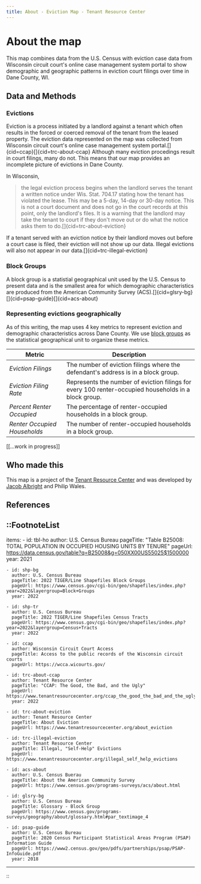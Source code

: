```yaml
---
title: About - Eviction Map - Tenant Resource Center
---
```


# About the map

This map combines data from the U.S. Census with eviction case data from Wisconsin circuit court's online case management system portal to show demographic and geographic patterns in eviction court filings over time in Dane County, WI.


## Data and Methods

### Evictions

Eviction is a process initiated by a landlord against a tenant which often results in the forced or coerced removal of the tenant from the leased property. The eviction data represented on the map was collected from Wisconsin circuit court's online case management system portal.[]{cid=ccap}[]{cid=trc-about-ccap} Although many eviction procedings result in court filings, many do not. This means that our map provides an incomplete picture of evictions in Dane County. 

In Wisconsin,

> the legal eviction process begins when the landlord serves the tenant a written notice under Wis. Stat. 704.17 stating how the tenant has violated the lease. This may be a 5-day, 14-day or 30-day notice. This is not a court document and does not go in the court records at this point, only the landlord's files. It is a warning that the landlord may take the tenant to court if they don't move out or do what the notice asks them to do.[]{cid=trc-about-eviction}

If a tenant served with an eviction notice by their landlord moves out before a court case is filed, their eviction will not show up our data. Illegal evictions will also not appear in our data.[]{cid=trc-illegal-eviction}


### Block Groups

A block group is a statistial geographical unit used by the U.S. Census to present data and is the smallest area for which demographic characteristics are produced from the American Community Survey (ACS).[]{cid=glsry-bg}[]{cid=psap-guide}[]{cid=acs-about}


### Representing evictions geographically

As of this writing, the map uses 4 key metrics to represent eviction and demographic characteristics across Dane County. We use [block groups](#block-groups) as the statistical geographical unit to organize these metrics.

| Metric                        | Description                                                                                           |
| ---                           | ---                                                                                                   |
| _Eviction Filings_            | The number of eviction filings where the defendant's address is in a block group.                     | 
| _Eviction Filing Rate_        | Represents the number of eviction filings for every 100 renter-occupied households in a block group.  |
| _Percent Renter Occupied_     | The percentage of renter-occupied households in a block group.                                        |
| _Renter Occupied Households_  | The number of renter-occupied households in a block group.                                            |

[\[...work in progress\]]

## Who made this

This map is a project of the [Tenant Resource Center](https://www.tenantresourcecenter.org/) and was developed by [Jacob Albright](https://jacobalbright.com) and Philip Wales.


## References

::FootnoteList
---
items:
    - id: tbl-ho
      author: U.S. Census Bureau
      pageTitle: "Table B25008: TOTAL POPULATION IN OCCUPIED HOUSING UNITS BY TENURE"
      pageUrl: https://data.census.gov/table?q=B25008&g=050XX00US55025$1500000
      year: 2021

    - id: shp-bg
      author: U.S. Census Bureau
      pageTitle: 2022 TIGER/Line Shapefiles Block Groups
      pageUrl: https://www.census.gov/cgi-bin/geo/shapefiles/index.php?year=2022&layergroup=Block+Groups
      year: 2022

    - id: shp-tr
      author: U.S. Census Bureau
      pageTitle: 2022 TIGER/Line Shapefiles Census Tracts
      pageUrl: https://www.census.gov/cgi-bin/geo/shapefiles/index.php?year=2022&layergroup=Census+Tracts
      year: 2022

    - id: ccap
      author: Wisconsin Circuit Court Access
      pageTitle: Access to the public records of the Wisconsin circuit courts
      pageUrl: https://wcca.wicourts.gov/

    - id: trc-about-ccap
      author: Tenant Resource Center
      pageTitle: "CCAP: The Good, the Bad, and the Ugly"
      pageUrl: https://www.tenantresourcecenter.org/ccap_the_good_the_bad_and_the_ugly
      year: 2022
    
    - id: trc-about-eviction
      author: Tenant Resource Center
      pageTitle: About Eviction
      pageUrl: https://www.tenantresourcecenter.org/about_eviction

    - id: trc-illegal-eviction
      author: Tenant Resource Center
      pageTitle: Illegal, "Self-Help" Evictions
      pageUrl: https://www.tenantresourcecenter.org/illegal_self_help_evictions

    - id: acs-about
      author: U.S. Census Buerau
      pageTitle: About the American Community Survey
      pageUrl: https://www.census.gov/programs-surveys/acs/about.html

    - id: glsry-bg
      author: U.S. Census Bureau
      pageTitle: Glossary - Block Group
      pageUrl: https://www.census.gov/programs-surveys/geography/about/glossary.html#par_textimage_4

    - id: psap-guide
      author: U.S. Census Bureau
      pageTitle: 2020 Census Participant Statistical Areas Program (PSAP) Information Guide
      pageUrl: https://www2.census.gov/geo/pdfs/partnerships/psap/PSAP-InfoGuide.pdf
      year: 2018
---
::